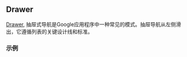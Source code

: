 ## Drawer

[Drawer](https://material.google.com/patterns/navigation-drawer.html), 抽屉式导航是Google应用程序中一种常见的模式。抽屉导航从左侧滑出，它遵循列表的关键设计线和标准。

### 示例
